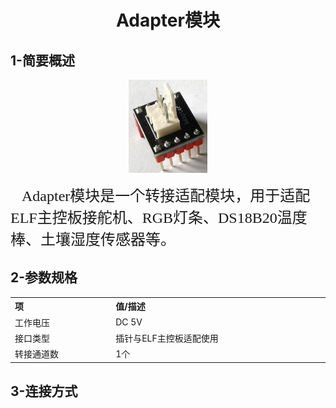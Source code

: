 <div align=center>
<h1 class="text-center">Adapter模块</h1>
</div>

## **1-简要概述**

<div align=center>
<img src="docs/electronic_modules/elf_dip/adapter_module/20200312-161105.png" width=25%>
</div>

<p>
    <span style="font-family: 宋体, SimSun; font-size: 24px;">&nbsp; &nbsp;Adapter模块是一个转接适配模块，用于适配ELF主控板接舵机、RGB灯条、DS18B20温度棒、土壤湿度传感器等。</span>
</p>

## **2-参数规格**

<!-- Table goes in the document BODY -->
<table class="imagetable" style="display: table; text-align: left;">
<tr>
    <th>项</th><th>值/描述</th>
</tr>
<tr>
    <td>工作电压</td><td>DC 5V</td>
</tr>
<tr>
    <td>接口类型</td><td>插针与ELF主控板适配使用</td>
</tr>
<tr>
    <td>转接通道数</td><td>1个</td>
</tr>
</table>

## **3-连接方式**

